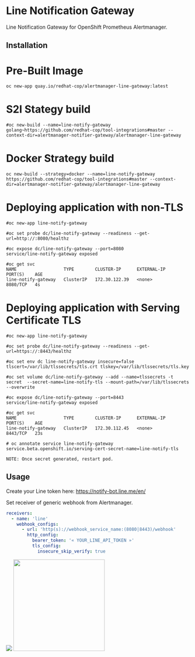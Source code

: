 # Line Notification Gateway #

Line Notification Gateway for OpenShift Prometheus Alertmanager.

## Installation ##


# Pre-Built Image
```
oc new-app quay.io/redhat-cop/alertmanager-line-gateway:latest
```

# S2I Stategy build

```
#oc new-build --name=line-notify-gateway golang~https://github.com/redhat-cop/tool-integrations#master --context-dir=alertmanager-notifier-gateway/alertmanager-line-gateway

```


# Docker Strategy  build

```
oc new-build --strategy=docker --name=line-notify-gateway https://github.com/redhat-cop/tool-integrations#master --context-dir=alertmanager-notifier-gateway/alertmanager-line-gateway
```

# Deploying application with non-TLS
```
#oc new-app line-notify-gateway

#oc set probe dc/line-notify-gateway --readiness --get-url=http://:8080/healthz

#oc expose dc/line-notify-gateway --port=8080
service/line-notify-gateway exposed

#oc get svc
NAME                  TYPE        CLUSTER-IP      EXTERNAL-IP   PORT(S)    AGE
line-notify-gateway   ClusterIP   172.30.122.39   <none>        8080/TCP   4s
```

# Deploying application with Serving Certificate TLS
```
#oc new-app line-notify-gateway

#oc set probe dc/line-notify-gateway --readiness --get-url=https://:8443/healthz

#oc set env dc line-notify-gateway insecure=false tlscert=/var/lib/tlssecrets/tls.crt tlskey=/var/lib/tlssecrets/tls.key

#oc set volume dc/line-notify-gateway --add --name=tlssecrets -t secret  --secret-name=line-notify-tls --mount-path=/var/lib/tlssecrets --overwrite

#oc expose dc/line-notify-gateway --port=8443
service/line-notify-gateway exposed

#oc get svc
NAME                  TYPE        CLUSTER-IP      EXTERNAL-IP   PORT(S)    AGE
line-notify-gateway   ClusterIP   172.30.112.45   <none>        8443/TCP   23s

# oc annotate service line-notify-gateway service.beta.openshift.io/serving-cert-secret-name=line-notify-tls

NOTE: Once secret generated, restart pod.
```


## Usage ##

Create your Line token here:  https://notify-bot.line.me/en/  

Set receiver of generic webhook from Alertmanager.

```yaml
receivers:
  - name: 'line'
    webhook_configs:
      - url: 'http(s)://webhook_service_name:(8080|8443)/webhook'
        http_config:
          bearer_token: '« YOUR_LINE_API_TOKEN »'
          tls_config:
            insecure_skip_verify: true
```

<img src="/alertmanager-notifier-gateway/alertmanager-line-gateway/artefacts/line2.png">
<img src="/alertmanager-notifier-gateway/alertmanager-line-gateway/artefacts/line_rcv.jpg" width="250">
